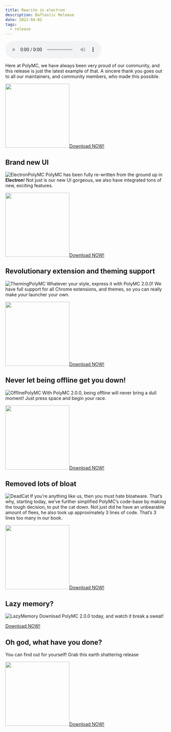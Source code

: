 ```yaml
---
title: Rewrite in electron
description: Baftastic Release
date: 2022-04-01
tags:
  - release
---
```

 
<p><audio controls autoplay>
  <source src="/img/af/vineboom.mp3" type="audio/mp3">
  Your browser does not support the audio element.
</audio></p>

Here at PolyMC, we have always been very proud of our community, and this release is just the latest example of that. A sincere thank you goes out to all our maintainers, and community members, who made this possible.

<img width="200px" src="/img/af/arrow.png"><a class="button" href="/download/2/">Download NOW!</a></img>

## Brand new UI
![ElectronPolyMC](/img/af/polymc-2.png)
PolyMC has been fully re-written from the ground up in **Electron**! Not just is our new UI gorgeous, we also have integrated tons of new, exciting features.

<img width="200px" src="/img/af/arrow.png"><a class="button" href="/download/2/">Download NOW!</a></img>

## Revolutionary extension and theming support
![ThemingPolyMC](/img/af/polymc-themes.png)
Whatever your style, express it with PolyMC 2.0.0! We have full support for all Chrome extensions, and themes, so you can really make *your* launcher your own.

<img width="200px" src="/img/af/arrow.png"><a class="button" href="/download/2/">Download NOW!</a></img>

## Never let being offline get you down!
![OfflinePolyMC](/img/af/polymc-offline.png)
With PolyMC 2.0.0, being offline will never bring a dull moment! Just press space and begin your race.

<img width="200px" src="/img/af/arrow.png"><a class="button" href="/download/2/">Download NOW!</a></img>

## Removed lots of bloat
![DeadCat](/img/af/dead-cat.png)
If you’re anything like us, then you must hate bloatware. That’s why, starting today, we’ve further simplified PolyMC’s code-base by making the tough decision, to put the cat down. Not just did he have an unbearable amount of flees, he also took up approximately 3 lines of code. That’s 3 lines too many in our book.

<img width="200px" src="/img/af/arrow.png"><a class="button" href="/download/2/">Download NOW!</a></img>

## Lazy memory?
![LazyMemory](/img/af/work-out.png)
Download PolyMC 2.0.0 today, and watch it break a sweat!

<a class="button" href="/download/2/">Download NOW!</a>

## Oh god, what have you done?
You can find out for yourself! Grab this earth shattering release

<img width="200px" src="/img/af/arrow.png"><a class="button" href="/download/2/">Download NOW!</a></img>
